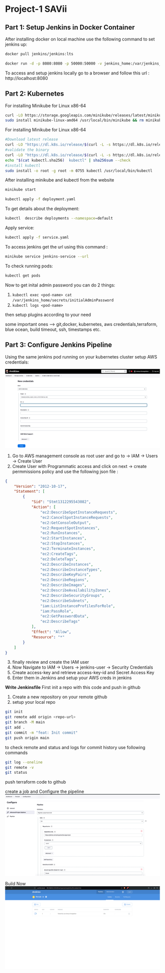 # Project-1 SAVii

## Part 1: Setup Jenkins in Docker Container

After installing docker on local machine use the following command to set jenkins up:

```bash
docker pull jenkins/jenkins:lts
```

```bash
docker run -d -p 8080:8080 -p 50000:50000 -v jenkins_home:/var/jenkins_home jenkins/jenkins:lts
```

To access and setup jenkins locally go to a browser and follow this url : http://localhost:8080


## Part 2: Kubernetes

For installing Minikube for Linux x86-64 
```bash
curl -LO https://storage.googleapis.com/minikube/releases/latest/minikube-linux-amd64
sudo install minikube-linux-amd64 /usr/local/bin/minikube && rm minikube-linux-amd64
```
For installing Minikube for Linux x86-64 
```bash
#Download latest release
curl -LO "https://dl.k8s.io/release/$(curl -L -s https://dl.k8s.io/release/stable.txt)/bin/linux/amd64/kubectl"
#validate the binary
curl -LO "https://dl.k8s.io/release/$(curl -L -s https://dl.k8s.io/release/stable.txt)/bin/linux/amd64/kubectl.sha256"
echo "$(cat kubectl.sha256)  kubectl" | sha256sum --check
#install kubectl
sudo install -o root -g root -m 0755 kubectl /usr/local/bin/kubectl
```

After installing minikube and kubectl from the website

```bash
minikube start
```

```bash
kubectl apply -f deployment.yaml
```

To get details about the deployment: 
```bash
kubectl  describe deployments --namespace=default
```
Apply service:
```bash
kubectl apply -f service.yaml
```
To access jenkins get the url using this command :
```bash
minikube service jenkins-service --url
```
To check running pods:
```bash
kubectl get pods
```

Now to get inital admin password you can do 2 things:
1) `` kubectl exec <pod-name> cat /var/jenkins_home/secrets/initialAdminPassword ``
2) `` kubectl logs <pod-name> ``

then setup plugins according to your need

some important ones --> git,docker, kubernetes, aws credentials,terraform, blue ocean, build timeout, ssh, timestamps etc. 

## Part 3: Configure Jenkins Pipeline

Using the same jenkins pod running on your kubernetes cluster setup AWS credentials:

![AWS Creds setup](./Pictures/image.png)


1) Go to AWS management console as root user and go to -> IAM -> Users -> Create User 
2) Create User with Programmatic access and click on next -> create permmissions policy and use the following json file :
```json
{
    "Version": "2012-10-17",
    "Statement": [
        {
            "Sid": "Stmt1312295543082",
            "Action": [
                "ec2:DescribeSpotInstanceRequests",
                "ec2:CancelSpotInstanceRequests",
                "ec2:GetConsoleOutput",
                "ec2:RequestSpotInstances",
                "ec2:RunInstances",
                "ec2:StartInstances",
                "ec2:StopInstances",
                "ec2:TerminateInstances",
                "ec2:CreateTags",
                "ec2:DeleteTags",
                "ec2:DescribeInstances",
                "ec2:DescribeInstanceTypes",
                "ec2:DescribeKeyPairs",
                "ec2:DescribeRegions",
                "ec2:DescribeImages",
                "ec2:DescribeAvailabilityZones",
                "ec2:DescribeSecurityGroups",
                "ec2:DescribeSubnets",
                "iam:ListInstanceProfilesForRole",
                "iam:PassRole",
                "ec2:GetPasswordData",
                "ec2:DescribeTags"
            ],
            "Effect": "Allow",
            "Resource": "*"
        }
    ]
}
```

3) finally review and create the IAM user
4) Now Navigate to IAM -> Users -> jenkins-user -> Security Credentials
5) Create access-key and retrieve access-key-id and Secret Access Key 
6) Enter them in Jenkins and setup your AWS creds in jenkins 

**Write Jenkinsfile**
First init a repo with this code and push in github
1) Create a new repository on your remote github 
2) setup your local repo
```bash 
git init 
git remote add origin <repo-url>
git branch -M main
git add . 
git commit -m "feat: Init commit"
git push origin main
```
to check remote and status and logs for commit history use following commands
```bash
git log --oneline
git remote -v
git status
```
push terraform code to github

create a job and Configure the pipeline 
![alt text](./Pictures/image2.png)

Build Now
![alt text](./Pictures/image-1.png)
